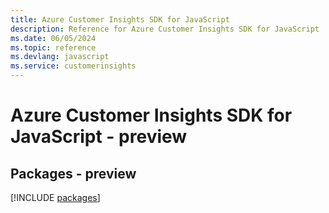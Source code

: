 ```yaml
---
title: Azure Customer Insights SDK for JavaScript
description: Reference for Azure Customer Insights SDK for JavaScript
ms.date: 06/05/2024
ms.topic: reference
ms.devlang: javascript
ms.service: customerinsights
---
```

# Azure Customer Insights SDK for JavaScript - preview
## Packages - preview
[!INCLUDE [packages](customer-insights-index.md)]